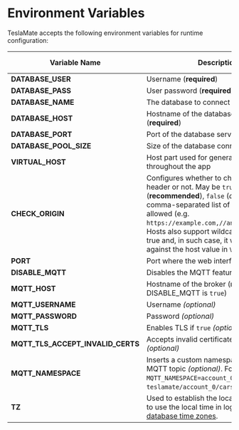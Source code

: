# Environment Variables

TeslaMate accepts the following environment variables for runtime configuration:

| Variable Name                     | Description                                                                                                                                                                                                                                                                                                                                  | Default Value |
| --------------------------------- | -------------------------------------------------------------------------------------------------------------------------------------------------------------------------------------------------------------------------------------------------------------------------------------------------------------------------------------------- | ------------- |
| **DATABASE_USER**                 | Username (**required**)                                                                                                                                                                                                                                                                                                                      |               |
| **DATABASE_PASS**                 | User password (**required**)                                                                                                                                                                                                                                                                                                                 |               |
| **DATABASE_NAME**                 | The database to connect to (**required**)                                                                                                                                                                                                                                                                                                    |               |
| **DATABASE_HOST**                 | Hostname of the database server (**required**)                                                                                                                                                                                                                                                                                               |               |
| **DATABASE_PORT**                 | Port of the database server                                                                                                                                                                                                                                                                                                                  | 5432          |
| **DATABASE_POOL_SIZE**            | Size of the database connection pool                                                                                                                                                                                                                                                                                                         | 8             |
| **VIRTUAL_HOST**                  | Host part used for generating URLs throughout the app                                                                                                                                                                                                                                                                                        | localhost     |
| **CHECK_ORIGIN**                  | Configures whether to check the origin header or not. May be `true` (**recommended**), `false` (_default_) or a comma-separated list of hosts that are allowed (e.g. `https://example.com,//another.com:8080`). Hosts also support wildcards. It defaults to true and, in such case, it will check against the host value in `VIRTUAL_HOST`. | false         |
| **PORT**                          | Port where the web interface is exposed                                                                                                                                                                                                                                                                                                      | 4000          |
| **DISABLE_MQTT**                  | Disables the MQTT feature if `true`                                                                                                                                                                                                                                                                                                          | false         |
| **MQTT_HOST**                     | Hostname of the broker (**required** unless DISABLE_MQTT is `true`)                                                                                                                                                                                                                                                                          |               |
| **MQTT_USERNAME**                 | Username _(optional)_                                                                                                                                                                                                                                                                                                                        |               |
| **MQTT_PASSWORD**                 | Password _(optional)_                                                                                                                                                                                                                                                                                                                        |               |
| **MQTT_TLS**                      | Enables TLS if `true` _(optional)_                                                                                                                                                                                                                                                                                                           | false         |
| **MQTT_TLS_ACCEPT_INVALID_CERTS** | Accepts invalid certificates if `true` _(optional)_                                                                                                                                                                                                                                                                                          | false         |
| **MQTT_NAMESPACE**                | Inserts a custom namespace into the MQTT topic _(optional)_. For example, with `MQTT_NAMESPACE=account_0`: `teslamate/account_0/cars/$car_id/state`.                                                                                                                                                                                         |               |
| **TZ**                            | Used to establish the local time zone, e.g. to use the local time in logs. See [List of tz database time zones](https://en.wikipedia.org/wiki/List_of_tz_database_time_zones).                                                                                                                                                               |               |
